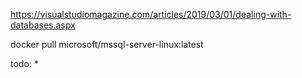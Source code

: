 https://visualstudiomagazine.com/articles/2019/03/01/dealing-with-databases.aspx

docker pull microsoft/mssql-server-linux:latest



todo:
* 